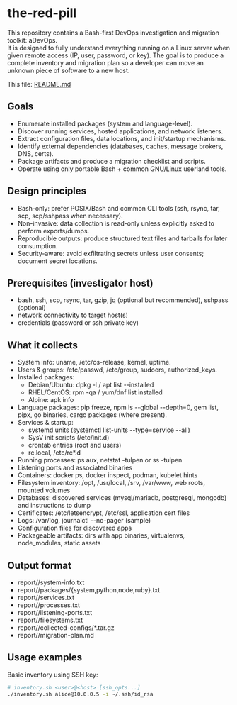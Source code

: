 # the-red-pill

This repository contains a Bash-first DevOps investigation and migration toolkit: aDevOps.  
It is designed to fully understand everything running on a Linux server when given remote access (IP, user, password, or key). The goal is to produce a complete inventory and migration plan so a developer can move an unknown piece of software to a new host.

This file: [README.md](README.md)

## Goals

- Enumerate installed packages (system and language-level).
- Discover running services, hosted applications, and network listeners.
- Extract configuration files, data locations, and init/startup mechanisms.
- Identify external dependencies (databases, caches, message brokers, DNS, certs).
- Package artifacts and produce a migration checklist and scripts.
- Operate using only portable Bash + common GNU/Linux userland tools.

## Design principles

- Bash-only: prefer POSIX/Bash and common CLI tools (ssh, rsync, tar, scp, scp/sshpass when necessary).
- Non-invasive: data collection is read-only unless explicitly asked to perform exports/dumps.
- Reproducible outputs: produce structured text files and tarballs for later consumption.
- Security-aware: avoid exfiltrating secrets unless user consents; document secret locations.

## Prerequisites (investigator host)

- bash, ssh, scp, rsync, tar, gzip, jq (optional but recommended), sshpass (optional)
- network connectivity to target host(s)
- credentials (password or ssh private key)

## What it collects

- System info: uname, /etc/os-release, kernel, uptime.
- Users & groups: /etc/passwd, /etc/group, sudoers, authorized_keys.
- Installed packages:
  - Debian/Ubuntu: dpkg -l / apt list --installed
  - RHEL/CentOS: rpm -qa / yum/dnf list installed
  - Alpine: apk info
- Language packages: pip freeze, npm ls --global --depth=0, gem list, pipx, go binaries, cargo packages (where present).
- Services & startup:
  - systemd units (systemctl list-units --type=service --all)
  - SysV init scripts (/etc/init.d)
  - crontab entries (root and users)
  - rc.local, /etc/rc\*.d
- Running processes: ps aux, netstat -tulpen or ss -tulpen
- Listening ports and associated binaries
- Containers: docker ps, docker inspect, podman, kubelet hints
- Filesystem inventory: /opt, /usr/local, /srv, /var/www, web roots, mounted volumes
- Databases: discovered services (mysql/mariadb, postgresql, mongodb) and instructions to dump
- Certificates: /etc/letsencrypt, /etc/ssl, application cert files
- Logs: /var/log, journalctl --no-pager (sample)
- Configuration files for discovered apps
- Packageable artifacts: dirs with app binaries, virtualenvs, node_modules, static assets

## Output format

- report/<timestamp>/system-info.txt
- report/<timestamp>/packages/{system,python,node,ruby}.txt
- report/<timestamp>/services.txt
- report/<timestamp>/processes.txt
- report/<timestamp>/listening-ports.txt
- report/<timestamp>/filesystems.txt
- report/<timestamp>/collected-configs/\*.tar.gz
- report/<timestamp>/migration-plan.md

## Usage examples

Basic inventory using SSH key:

```bash
# inventory.sh <user>@<host> [ssh_opts...]
./inventory.sh alice@10.0.0.5 -i ~/.ssh/id_rsa
```
